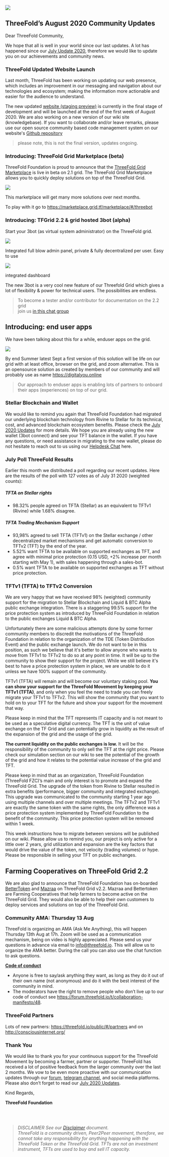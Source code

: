 ![](./img/partners.png)

## ThreeFold’s August 2020 Community Updates
  

Dear ThreeFold Community,

We hope that all is well in your world since our last updates. A lot has happened since our [July Update 2020](https://wiki.threefold.io/ThreeFold%20update%20doc%20July%202020.pdf), therefore we would like to update you on our achievements and community news.


### ThreeFold Updated Website Launch

Last month, ThreeFold has been working on updating our web presence, which includes an improvement in our messaging and navigation about our technologies and ecosystem; making the information more actionable and easier for the audience to understand.

The new updated [website (staging preview)](https://www2.threefold.io) is currently in the final stage of development and will be launched at the end of the first week of August 2020. We are also working on a new version of our wiki site (knowledgebase). If you want to collaborate and/or leave remarks, please use our open source community based code management system on our website's [Github repository](https://github.com/threefoldfoundation/www_tfgrid/issues)

> please note, this is not the final version, updates ongoing.

### Introducing: ThreeFold Grid Marketplace (beta)

ThreeFold Foundation is proud to announce that the [ThreeFold Grid Marketplace](https://marketplace.grid.tf/) is live in beta on 2.1 grid. The ThreeFold Grid Marketplace allows you to quickly deploy solutions on top of the ThreeFold Grid.

![](./img/3bot_launch.png)

This marketplace will get many more solutions over next months.

To play with it go to https://marketplace.grid.tf/marketplace/#/threebot

### Introducing: TFGrid 2.2 & grid hosted 3bot (alpha)

Start your 3bot (as virtual system administrator) on the ThreeFold grid. 

![](img/3bot_22_1.png)

Integrated full blow admin panel, private & fully decentralized per user.
Easy to use

![](img/3bot_22_2.png)

integrated dashboard

The new 3bot is a very cool new feature of our Threefold Grid which gives a lot of flexibility & power for technical users. The possibilities are endless.

> To become a tester and/or contributor for documentation on the 2.2 grid <br> join us [in this chat group](https://t.me/joinchat/BwOvOxxgK59GmRoZ2_sM0w)

## Introducing: end user apps

We have been talking about this for a while, enduser apps on the grid.

![](./img/enderuserapps.png)

By end Summer latest Sept a first version of this solution will be life on our grid with at least office, browser on the grid, and zoom alternative. This is an opensource solution as created by members of our community and will probably use as name https://digitalyou.online

> Our approach to enduser apps is enabling lots of partners to onboard their apps (experiences) on top of our grid.

### Stellar Blockchain and Wallet

We would like to remind you again that ThreeFold Foundation had migrated our underlying blockchain technology from Rivine to Stellar for its technical, cost, and advanced blockchain ecosystem benefits. Please check the [July 2020 Updates](https://wiki.threefold.io/ThreeFold%20update%20doc%20July%202020.pdf) for more details. We hope you are already using the new wallet (3bot connect) and see your TFT balance in the wallet. If you have any questions, or need assistance in migrating to the new wallet, please do not hesitate to reach out to us using our [Helpdesk Chat](https://threefoldfaq.crisp.help/en/) here.


### July Poll ThreeFold Results

Earlier this month we distributed a poll regarding our recent updates. Here are the results of the poll with 127 votes as of July 31 2020 (weighted counts):

##### TFTA on Stellar rights

- 98.32% people agreed on TFTA (Stellar) as an equivalent to TFTv1 (Rivine) while 1.68% disagree.

##### TFTA Trading Mechanism Support

- 93,98% agreed to sell TFTA (TFTv1) on the Stellar exchange / other decentralized market mechanisms and get automatic conversion to TFTv2 (TFT) by the end of the year.
- 5.52% want TFTA to be available on supported exchanges as TFT, and agree with minimal price protection (0.15 USD, +2% increase per month starting with May 1), with sales happening through a sales-bot.
- 0.5% want TFTA to be available on supported exchanges as TFT without price protection.

### TFTv1 (TFTA) to TFTv2 Conversion

We are very happy that we have received 98% (weighted) community support for the migration to Stellar Blockchain and Liquid & BTC Alpha public exchange integration. There is a staggering 99.5% support for the price protection system as introduced by ThreeFold Foundation in relation to the public exchanges Liquid & BTC Alpha.

Unfortunately there are some malicious attempts done by some former community members to discredit the motivations of the ThreeFold Foundation in relation to the organization of the TDE (Token Distribution Event) and the public exchange launch. We do not want to be in this position, as such we believe that it's better to allow anyone who wants to move from TFTv1 to TFTv2 to do so at any point in time. It will be up to the community to show their support for the project. While we still believe it's best to have a price protection system in place, we are unable to do it unless we have 100% support of the community.

TFTv1 (TFTA) will remain and will become our voluntary staking pool. **You can show your support for the ThreeFold Movement by keeping your TFTv1 (TFTA)**, and only when you feel the need to trade you can freely migrate your TFTv1 to TFTv2. This will show the community that you want to hold on to your TFT for the future and show your support for the movement that way.

Please keep in mind that the TFT represents IT capacity and is not meant to be used as a speculative digital currency. The TFT is the unit of value exchange on the TF Grid and can potentially grow in liquidity as the result of the expansion of the grid and the usage of the grid.

__The current liquidity on the public exchanges is low.__ It will be the responsibility of the community to only sell the TFT at the right price. Please check our simulation section on our wiki to see the potential of the growth of the grid and how it relates to the potential value increase of the grid and TFT.

Please keep in mind that as an organization, ThreeFold Foundation (ThreeFold FZC)’s main and only interest is to promote and expand the ThreeFold Grid. The upgrade of the token from Rivine to Stellar resulted in extra benefits (performance, bigger community and integrated exchange). This upgrade was communicated to the community starting 1 year ago using multiple channels and over multiple meetings. The TFTv2 and TFTv1 are exactly the same token with the same rights, the only difference was a price protection system implemented by ThreeFold Foundation to the benefit of the community. This price protection system will be removed within 1 week.

This week instructions how to migrate between versions will be published on our wiki. Please allow us to remind you, our project is only active for a little over 2 years, grid utilization and expansion are the key factors that would drive the value of the token, not velocity (trading volumes) or hype. Please be responsible in selling your TFT on public exchanges.  


## Farming Cooperatives on ThreeFold Grid 2.2

We are also glad to announce that ThreeFold Foundation has on-boarded [BetterToken](https://bettertoken.com/) and [Mazraa](https://www.mazraa.io/) on ThreeFold Grid v2.2. Mazraa and Bettertoken are Farming Cooperatives that help farmers to become active on the ThreeFold Grid. They would also be able to help their own customers to deploy services and solutions on top of the ThreeFold Grid.


### Community AMA: Thursday 13 Aug
ThreeFold is organizing an AMA (Ask Me Anything), this will happen Thursday 13th Aug at 17h. Zoom will be used as a communication mechanism, being on video is highly appreciated. Please send us your questions in advance via email to info@threefold.io. This will allow us to organize the AMA better. During the call you can also use the chat function to ask questions.

[__Code of conduct__](https://forum.threefold.io/t/collaboration-manifesto/48)  

- Anyone is free to say/ask anything they want, as long as they do it out of their own name (not anonymous) and do it with the best interest of the community in mind.
- The moderators have the right to remove people who don’t live up to our code of conduct see https://forum.threefold.io/t/collaboration-manifesto/48.


### ThreeFold Partners

Lots of new partners: https://threefold.io/public/#/partners
and on http://consciousinternet.org/


### Thank You

We would like to thank you for your continuous support for the ThreeFold Movement by becoming a farmer, partner or supporter. ThreeFold has received a lot of positive feedback from the larger community over the last 2 months. We vow to be even more proactive with our communication updates through our [forum](https://forum.threefold.io/), [telegram channel](https://t.me/threefoldnews),  and social media platforms. Please also don’t forget to read our [July 2020 Updates](https://wiki.threefold.io/ThreeFold%20update%20doc%20July%202020.pdf).

  

Kind Regards,


__ThreeFold Foundation__

<BR>
<BR>



> *DISCLAIMER*
> *See our [Disclaimer](#disclaimer.md) document.*<BR>
> *ThreeFold is a community driven, Peer2Peer movement, therefore, we cannot take any responsibility for anything happening with the ThreeFold Token or the ThreeFold Grid. TFTs are not an investment instrument, TFTs are used to buy and sell IT capacity.*
